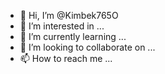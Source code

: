 - 👋 Hi, I’m @Kimbek765O
- 👀 I’m interested in ...
- 🌱 I’m currently learning ...
- 💞️ I’m looking to collaborate on ...
- 📫 How to reach me ...

<!---
Kimbek765O/Kimbek765O is a ✨ special ✨ repository because its `README.md` (this file) appears on your GitHub profile.
You can click the Preview link to take a look at your changes.
--->
